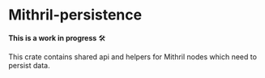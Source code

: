 # Mithril-persistence

**This is a work in progress** 🛠 

This crate contains shared api and helpers for Mithril nodes which need to persist data.
